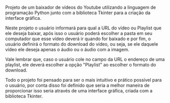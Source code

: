 Projeto de um baixador de vídeos do Youtube utilizando a linguagem de programação Python junto com a biblioteca Tkinter para a criação da interface gráfica.

Neste projeto o usuário informará para qual a URL do vídeo ou Playlist que ele deseja baixar, após isso o usuário poderá escolher a pasta em seu computador que esse vídeo deverá ir quando for baixado e por fim, o usuário definirá o formato do download do vídeo, ou seja, se ele daquele vídeo ele deseja apenas o áudio ou o áudio com a imagem. 

Vale lembrar que, caso o usuário cole no campo da URL o endereço de uma playlist, ele deverá escolher a opção "Playlist" ao escolher o formato do download.

Todo o projeto foi pensado para ser o mais intuitivo e prático possível para o usuário, por conta disso foi definido que seria a melhor maneira de proporcionar isso seria através de uma interface gráfica, criada com a biblioteca Tkinter.